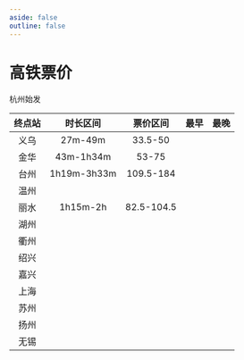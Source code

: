```yaml
---
aside: false
outline: false
---
```


# 高铁票价

杭州始发

|终点站|时长区间|票价区间|最早|最晚|
|:---:|:---:|:---:|:---:|:---:|
|义乌|27m-49m|33.5-50|||
|金华|43m-1h34m|53-75|||
|台州|1h19m-3h33m|109.5-184|||
|温州|||||
|丽水|1h15m-2h|82.5-104.5|||
|湖州|||||
|衢州|||||
|绍兴|||||
|嘉兴|||||
|上海|||||
|苏州|||||
|扬州|||||
|无锡|||||
